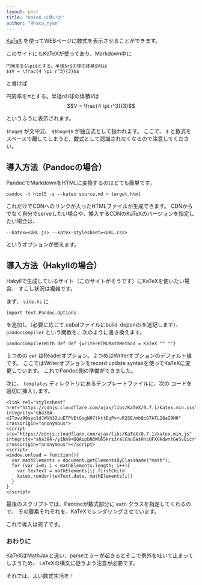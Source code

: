```yaml
---
layout: post
title: "KaTeX の使い方"
author: "@naca_nyan"
---
```


[KaTeX](https://khan.github.io/KaTeX/) を使ってWEBページに数式を表示させることができます。

このサイトにもKaTeXが使ってあり、Markdown中に

```
円周率を$\pi$とする。半径$r$の球の体積$V$は
$$V = \frac{4 \pi r^3}{3}$$
```

と書けば

円周率を$\pi$とする。半径$r$の球の体積$V$は
$$V = \frac{4 \pi r^3}{3}$$

というふうに表示されます。

`$hoge$` が文中式、 `$$hoge$$` が独立式として扱われます。
ここで、 `$` と数式をスペースで離してしまうと、数式として認識されなくなるので注意してください。

## 導入方法（Pandocの場合）
PandocでMarkdownをHTMLに変換するのはとても簡単です。

```
pandoc -t html5 -s --katex source.md > target.html
```

これだけでCDNへのリンクが入ったHTMLファイルが生成できます。
CDNからでなく自分でserveしたい場合や、挿入するCDNのKaTeXのバージョンを指定したい場合は、

```
--katex=<URL.js> --katex-stylesheet=<URL.css>
```

というオプションが使えます。

## 導入方法（Hakyllの場合）
Hakyllで生成しているサイト（このサイトがそうです）にKaTeXを使いたい場合、
すこし状況は複雑です。

まず、 `site.hs` に

```
import Text.Pandoc.Options
```

を追加し（必要に応じて.cabalファイルにbuild-dependsを追記します）、
`pandocCompiler` という関数を、次のように書き換えます。

```
pandocCompilerWith def def {writerHTMLMathMethod = KaTeX "" ""}
```

１つめの `def` はReaderオプション、２つめはWriterオプションのデフォルト値です。
ここではWriterオプションをrecord update syntaxを使ってKaTeXに変更しています。
これでPandoc側の準備ができました。

次に、 `templates` ディレクトリにあるテンプレートファイルに、次の
コードを適切に挿入します。

```
<link rel="stylesheet" href="https://cdnjs.cloudflare.com/ajax/libs/KaTeX/0.7.1/katex.min.css" integrity="sha384-wITovz90syo1dJWVh32uuETPVEtGigN07tkttEqPv+uR2SE/mbQcG7ATL28aI9H0" crossorigin="anonymous">
<script src="https://cdnjs.cloudflare.com/ajax/libs/KaTeX/0.7.1/katex.min.js" integrity="sha384-/y1Nn9+QQAipbNQWU65krzJralCnuOasHncUFXGkdwntGeSvQicrYkiUBwsgUqc1" crossorigin="anonymous"></script>
<script>
window.onload = function(){
  var mathElements = document.getElementsByClassName("math");
  for (var i=0; i < mathElements.length; i++){
    var texText = mathElements[i].firstChild
    katex.render(texText.data, mathElements[i])
  }
}
</script>
```

最後のスクリプトでは、Pandocが数式部分に `math` クラスを指定してくれるので、
その要素それぞれを、KaTeXでレンダリングさせています。

これで導入は完了です。

### おわりに
KaTeXはMathJaxと違い、parseエラーが起きるとそこで例外を吐いて止まってしまうため、
LaTeXの構文に従うよう注意が必要です。

それでは、よい数式生活を！
